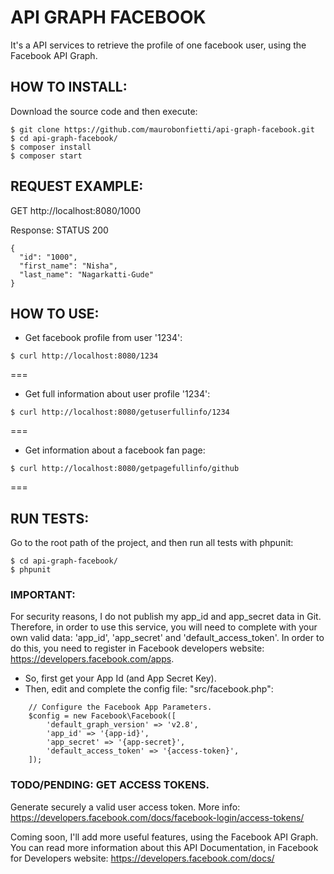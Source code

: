 # API GRAPH FACEBOOK
It's a API services to retrieve the profile of one facebook user, using the Facebook API Graph.


## HOW TO INSTALL:

Download the source code and then execute:

```
$ git clone https://github.com/maurobonfietti/api-graph-facebook.git
$ cd api-graph-facebook/
$ composer install
$ composer start
```


## REQUEST EXAMPLE:

GET http://localhost:8080/1000

Response:
STATUS 200
```
{
  "id": "1000",
  "first_name": "Nisha",
  "last_name": "Nagarkatti-Gude"
}
```


## HOW TO USE:

- Get facebook profile from user '1234':
```
$ curl http://localhost:8080/1234
```
===

- Get full information about user profile '1234':
```
$ curl http://localhost:8080/getuserfullinfo/1234
```
===

- Get information about a facebook fan page:
```
$ curl http://localhost:8080/getpagefullinfo/github
```
===


## RUN TESTS:

Go to the root path of the project, and then run all tests with phpunit:

```
$ cd api-graph-facebook/
$ phpunit
```


### IMPORTANT:
For security reasons, I do not publish my app_id and app_secret data in Git.
Therefore, in order to use this service, you will need to complete with your own valid data: 'app_id', 'app_secret' and 'default_access_token'.
In order to do this, you need to register in Facebook developers website: https://developers.facebook.com/apps.

- So, first get your App Id (and App Secret Key).
- Then, edit and complete the config file: "src/facebook.php":

```
    // Configure the Facebook App Parameters.
    $config = new Facebook\Facebook([
        'default_graph_version' => 'v2.8',
        'app_id' => '{app-id}',
        'app_secret' => '{app-secret}',
        'default_access_token' => '{access-token}',
    ]);
```


### TODO/PENDING: GET ACCESS TOKENS.
Generate securely a valid user access token.
More info: https://developers.facebook.com/docs/facebook-login/access-tokens/

Coming soon, I'll add more useful features, using the Facebook API Graph.
You can read more information about this API Documentation, in Facebook for Developers website: https://developers.facebook.com/docs/

